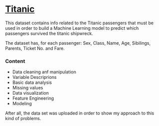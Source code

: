 # [Titanic](https://www.kaggle.com/c/titanic)

This dataset contains info related to the Titanic passengers that must be used in order to build a Machine Learning model to predict which passengers survived the titanic shipwreck.

The dataset has, for each passenger: Sex, Class, Name, Age, Sibilings, Parents, Ticket No. and Fare.

### Content
 * Data cleaning anf manipulation
 * Variable Descriprions
 * Basic data analysis
 * Missing values
 * Data visualization
 * Feature Engineering
 * Modeling
 
 After all, the data set was uploaded in order to show my approach to this kind of problems. 
